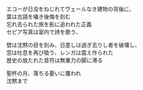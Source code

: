 エコーが日没をねじれてヴェールなき建物の背後に、  
葉は古語を囁き後悔を刻む  
忘れ去られた旅を影に追われた正義  
セピア写真は室内で詩を歌う、  
  
壁は沈黙の目を刻み、日差しは過ぎ去りし者を破壊し、  
窓は吐息を再び吸う、レンガは震え作られた  
歴史の放たれた音符は無重力の脚に滞る  
  
聖杯の月、落ちる憂いに覆われ  
沈黙まで